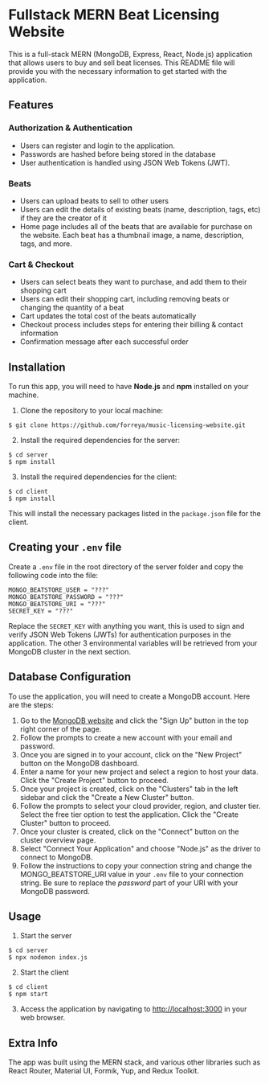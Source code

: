 # Fullstack MERN Beat Licensing Website

This is a full-stack MERN (MongoDB, Express, React, Node.js) application that allows users to buy and sell beat licenses. This README file will provide you with the necessary information to get started with the application.

## Features

### Authorization & Authentication
- Users can register and login to the application.
- Passwords are hashed before being stored in the database
- User authentication is handled using JSON Web Tokens (JWT).

### Beats
- Users can upload beats to sell to other users
- Users can edit the details of existing beats (name, description, tags, etc) if they are the creator of it
- Home page includes all of the beats that are available for purchase on the website. Each beat has a thumbnail image, a name, description, tags, and more.

### Cart & Checkout
- Users can select beats they want to purchase, and add them to their shopping cart
- Users can edit their shopping cart, including removing beats or changing the quantity of a beat
- Cart updates the total cost of the beats automatically
- Checkout process includes steps for entering their billing & contact information
- Confirmation message after each successful order

## Installation

To run this app, you will need to have **Node.js** and **npm** installed on your machine. 

1. Clone the repository to your local machine:

```
$ git clone https://github.com/forreya/music-licensing-website.git
```

2. Install the required dependencies for the server:

```
$ cd server
$ npm install
```

3. Install the required dependencies for the client:

```
$ cd client
$ npm install
```

This will install the necessary packages listed in the `package.json` file for the client.

## Creating your `.env` file

Create a `.env` file in the root directory of the server folder and copy the following code into the file:

```
MONGO_BEATSTORE_USER = "???"
MONGO_BEATSTORE_PASSWORD = "???"
MONGO_BEATSTORE_URI = "???"
SECRET_KEY = "???"
```

Replace the `SECRET_KEY` with anything you want, this is used to sign and verify JSON Web Tokens (JWTs) for authentication purposes in the application.
The other 3 environmental variables will be retrieved from your MongoDB cluster in the next section.

## Database Configuration

To use the application, you will need to create a MongoDB account. Here are the steps:

1. Go to the [MongoDB website](https://www.mongodb.com/) and click the "Sign Up" button in the top right corner of the page.
2. Follow the prompts to create a new account with your email and password.
3. Once you are signed in to your account, click on the "New Project" button on the MongoDB dashboard.
4. Enter a name for your new project and select a region to host your data. Click the "Create Project" button to proceed.
5. Once your project is created, click on the "Clusters" tab in the left sidebar and click the "Create a New Cluster" button.
6. Follow the prompts to select your cloud provider, region, and cluster tier. Select the free tier option to test the application. Click the "Create Cluster" button to proceed.
7. Once your cluster is created, click on the "Connect" button on the cluster overview page.
8. Select "Connect Your Application" and choose "Node.js" as the driver to connect to MongoDB.
9. Follow the instructions to copy your connection string and change the MONGO_BEATSTORE_URI value in your `.env` file to your connection string. Be sure to replace the _password_ part of your URI with your MongoDB password.

## Usage

1. Start the server

```
$ cd server
$ npx nodemon index.js
```

2. Start the client

```
$ cd client
$ npm start
```

3. Access the application by navigating to [http://localhost:3000](http://localhost:3000) in your web browser.

## Extra Info
The app was built using the MERN stack, and various other libraries such as React Router, Material UI, Formik, Yup, and Redux Toolkit.